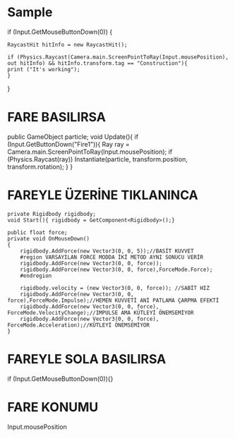 # Sample
if (Input.GetMouseButtonDown(0))
{
    
    RaycastHit hitInfo = new RaycastHit();
   
    if (Physics.Raycast(Camera.main.ScreenPointToRay(Input.mousePosition), out hitInfo) && hitInfo.transform.tag == "Construction"){
    print ("It's working");
    }

}

# FARE BASILIRSA
public GameObject particle;
    void Update(){
        if (Input.GetButtonDown("Fire1")){
            Ray ray = Camera.main.ScreenPointToRay(Input.mousePosition);
            if (Physics.Raycast(ray)) Instantiate(particle, transform.position, transform.rotation);
        }
    }


# FAREYLE ÜZERİNE TIKLANINCA
    private Rigidbody rigidbody;
    void Start(){ rigidbody = GetComponent<Rigidbody>();}

    public float force;    
    private void OnMouseDown()
    {
        rigidbody.AddForce(new Vector3(0, 0, 5));//BASİT KUVVET
        #region VARSAYILAN FORCE MODDA İKİ METOD AYNI SONUCU VERİR
        rigidbody.AddForce(new Vector3(0, 0, force));  
        rigidbody.AddForce(new Vector3(0, 0, force),ForceMode.Force);
        #endregion

        rigidbody.velocity = (new Vector3(0, 0, force)); //SABİT HIZ
        rigidbody.AddForce(new Vector3(0, 0, force),ForceMode.Impulse);//HEMEN KUVVETİ ANİ PATLAMA ÇARPMA EFEKTİ
        rigidbody.AddForce(new Vector3(0, 0, force), ForceMode.VelocityChange);//IMPULSE AMA KÜTLEYİ ÖNEMSEMİYOR
        rigidbody.AddForce(new Vector3(0, 0, force), ForceMode.Acceleration);//KÜTLEYİ ÖNEMSEMİYOR
    }

# FAREYLE SOLA BASILIRSA
if (Input.GetMouseButtonDown(0)){}


# FARE KONUMU
Input.mousePosition
